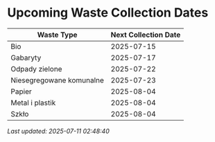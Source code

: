 # Upcoming Waste Collection Dates

| Waste Type | Next Collection Date |
|------------|----------------------|
| Bio | 2025-07-15 |
| Gabaryty | 2025-07-17 |
| Odpady zielone | 2025-07-22 |
| Niesegregowane komunalne | 2025-07-23 |
| Papier | 2025-08-04 |
| Metal i plastik | 2025-08-04 |
| Szkło | 2025-08-04 |


*Last updated: 2025-07-11 02:48:40*
